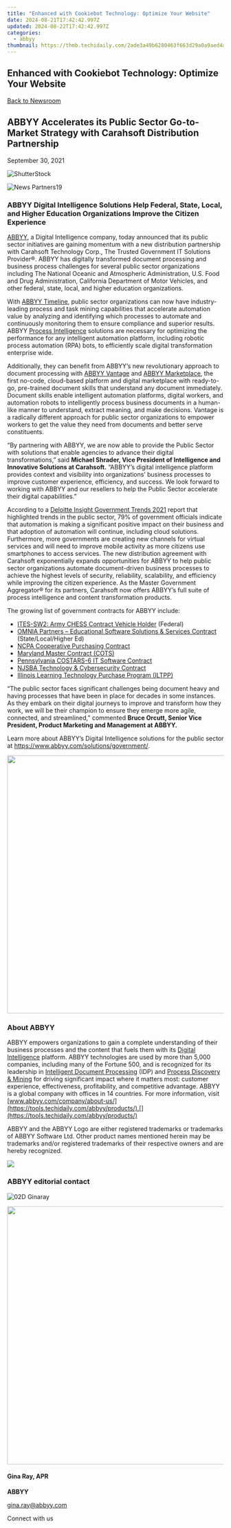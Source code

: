 ```yaml
---
title: "Enhanced with Cookiebot Technology: Optimize Your Website"
date: 2024-08-21T17:42:42.997Z
updated: 2024-08-22T17:42:42.997Z
categories:
  - abbyy
thumbnail: https://thmb.techidaily.com/2ade3a49b6280463f663d29a0a9aed4a110f8560d1f316c09a570158c78fc956.jpg
---
```


## Enhanced with Cookiebot Technology: Optimize Your Website

[Back to Newsroom](https://tools.techidaily.com/abbyy/products/)

## ABBYY Accelerates its Public Sector Go-to-Market Strategy with Carahsoft Distribution Partnership

September 30, 2021

![ShutterStock](https://content.abbyy.com/-/media/project/abbyy/abbyy/branchtemplates/shutterstock_1272462163_1296-x-729.jpg?h=729&iar=0&w=1296)

![News Partners19](https://static4.abbyy.com/abbyycommedia/33833/news-partners19.jpg) 

### ABBYY Digital Intelligence Solutions Help Federal, State, Local, and Higher Education Organizations Improve the Citizen Experience

[ABBYY](https://tools.techidaily.com/abbyy/products/), a Digital Intelligence company, today announced that its public sector initiatives are gaining momentum with a new distribution partnership with Carahsoft Technology Corp., The Trusted Government IT Solutions Provider®. ABBYY has digitally transformed document processing and business process challenges for several public sector organizations including The National Oceanic and Atmospheric Administration, U.S. Food and Drug Administration, California Department of Motor Vehicles, and other federal, state, local, and higher education organizations.

With [ABBYY Timeline](https://tools.techidaily.com/abbyy/products/), public sector organizations can now have industry-leading process and task mining capabilities that accelerate automation value by analyzing and identifying which processes to automate and continuously monitoring them to ensure compliance and superior results. ABBYY [Process Intelligence](https://tools.techidaily.com/abbyy/products/) solutions are necessary for optimizing the performance for any intelligent automation platform, including robotic process automation (RPA) bots, to efficiently scale digital transformation enterprise wide.

Additionally, they can benefit from ABBYY’s new revolutionary approach to document processing with [ABBYY Vantage](https://tools.techidaily.com/abbyy/products/) and [ABBYY Marketplace](https://tools.techidaily.com/abbyy/products/), the first no-code, cloud-based platform and digital marketplace with ready-to-go, pre-trained document skills that understand any document immediately. Document skills enable intelligent automation platforms, digital workers, and automation robots to intelligently process business documents in a human-like manner to understand, extract meaning, and make decisions. Vantage is a radically different approach for public sector organizations to empower workers to get the value they need from documents and better serve constituents.

“By partnering with ABBYY, we are now able to provide the Public Sector with solutions that enable agencies to advance their digital transformations,” said **Michael Shrader, Vice President of Intelligence and Innovative Solutions at Carahsoft.** “ABBYY’s digital intelligence platform provides context and visibility into organizations’ business processes to improve customer experience, efficiency, and success. We look forward to working with ABBYY and our resellers to help the Public Sector accelerate their digital capabilities.”

According to a [Deloitte Insight Government Trends 2021](https://www2.deloitte.com/us/en/insights/industry/public-sector/government-trends.html?icid=learn%5Fmore%5Fcontent%5Fclick) report that highlighted trends in the public sector, 79% of government officials indicate that automation is making a significant positive impact on their business and that adoption of automation will continue, including cloud solutions. Furthermore, more governments are creating new channels for virtual services and will need to improve mobile activity as more citizens use smartphones to access services. The new distribution agreement with Carahsoft exponentially expands opportunities for ABBYY to help public sector organizations automate document-driven business processes to achieve the highest levels of security, reliability, scalability, and efficiency while improving the citizen experience. As the Master Government Aggregator® for its partners, Carahsoft now offers ABBYY’s full suite of process intelligence and content transformation products.

The growing list of government contracts for ABBYY include:

* [ITES-SW2: Army CHESS Contract Vehicle Holder](https://www.carahsoft.com/buy/federal-contracts/ites-sw2#contract-information) (Federal)
* [OMNIA Partners – Educational Software Solutions & Services Contract](https://www.carahsoft.com/buy/slg-contracts/all-states/omnia-partners-edu) (State/Local/Higher Ed)
* [NCPA Cooperative Purchasing Contract](https://www.carahsoft.com/buy/slg-contracts/all-states/ncpa)
* [Maryland Master Contract (COTS)](https://www.carahsoft.com/buy/slg-contracts/maryland-state-contracts/md)
* [Pennsylvania COSTARS-6 IT Software Contract](https://www.carahsoft.com/buy/slg-contracts/pennsylvania-state-contracts/pennsylvania-costars-6-it-software-contract)
* [NJSBA Technology & Cybersecurity Contract](https://www.carahsoft.com/buy/education-contracts/njsba-contract)
* [Illinois Learning Technology Purchase Program (ILTPP)](https://www.carahsoft.com/buy/slg-contracts/illinois-state-contracts/iltpp)

“The public sector faces significant challenges being document heavy and having processes that have been in place for decades in some instances. As they embark on their digital journeys to improve and transform how they work, we will be their champion to ensure they emerge more agile, connected, and streamlined,” commented **Bruce Orcutt, Senior Vice President, Product Marketing and Management at ABBYY.**

Learn more about ABBYY’s Digital Intelligence solutions for the public sector at <https://www.abbyy.com/solutions/government/>.

<!-- affiliate ads begin -->
<a href="https://appsumo.8odi.net/c/5597632/2075475/7443" target="_top" id="2075475"><img src="//a.impactradius-go.com/display-ad/7443-2075475" border="0" alt="" width="1200" height="600"/></a><img height="0" width="0" src="https://appsumo.8odi.net/i/5597632/2075475/7443" style="position:absolute;visibility:hidden;" border="0" />
<!-- affiliate ads end -->
### About ABBYY

ABBYY empowers organizations to gain a complete understanding of their business processes and the content that fuels them with its [Digital Intelligence](https://tools.techidaily.com/abbyy/products/) platform. ABBYY technologies are used by more than 5,000 companies, including many of the Fortune 500, and is recognized for its leadership in [Intelligent Document Processing](https://tools.techidaily.com/abbyy/products/) (IDP) and [Process Discovery & Mining](https://tools.techidaily.com/abbyy/products/) for driving significant impact where it matters most: customer experience, effectiveness, profitability, and competitive advantage. ABBYY is a global company with offices in 14 countries. For more information, visit [www.abbyy.com/company/about-us/](https://tools.techidaily.com/abbyy/products/).[](https://tools.techidaily.com/abbyy/products/)

ABBYY and the ABBYY Logo are either registered trademarks or trademarks of ABBYY Software Ltd. Other product names mentioned herein may be trademarks and/or registered trademarks of their respective owners and are hereby recognized.

<!-- affiliate ads begin -->
<a href="https://secure.2checkout.com/order/checkout.php?PRODS=37100474&QTY=1&AFFILIATE=108875&CART=1"><img src="https://awario.com/images/pages/index/img-leads-1280@1x.avif" border="0"></a>
<!-- affiliate ads end -->
### ABBYY editorial contact

![02D Ginaray](https://static2.abbyy.com/abbyycommedia/23662/02d-ginaray.png)

<!-- affiliate ads begin -->
<a href="https://appsumo.8odi.net/c/5597632/2068425/7443" target="_top" id="2068425"><img src="//a.impactradius-go.com/display-ad/7443-2068425" border="0" alt="" width="1200" height="600"/></a><img height="0" width="0" src="https://appsumo.8odi.net/i/5597632/2068425/7443" style="position:absolute;visibility:hidden;" border="0" />
<!-- affiliate ads end -->
#### Gina Ray, APR

**ABBYY**

[gina.ray@abbyy.com](https://tools.techidaily.com/abbyy/products/)

  
Connect with us

<ins class="adsbygoogle"
     style="display:block"
     data-ad-format="autorelaxed"
     data-ad-client="ca-pub-7571918770474297"
     data-ad-slot="1223367746"></ins>



<ins class="adsbygoogle"
     style="display:block"
     data-ad-client="ca-pub-7571918770474297"
     data-ad-slot="8358498916"
     data-ad-format="auto"
     data-full-width-responsive="true"></ins>



